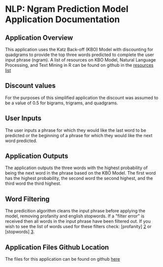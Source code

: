 # NLP: Ngram Prediction Model Application Documentation

## Application Overview
This application uses the Katz Back-off (KBO) Model with discounting for quadgrams 
to provide the top three words predicted to complete the user input phrase (ngram).
A list of resources on KBO Model, Natural Language Processing, and Text Mining
in R can be found on github in the [resources list][1]

## Discount values
For the purposes of this simplified application the discount was assumed to be
a value of 0.5 for bigrams, trigrams, and quadgrams.

## User Inputs
The user inputs a phrase for which they would like the last word to be predicted
or the beginning of a phrase for which they would like the next word predicted.

## Application Outputs
The application outputs the three words with the highest probability of being the
next word in the phrase based on the KBO Model.  The first word has the highest
probability, the second word the second highest, and the third word the third
highest.

## Word Filtering
The predicition algorithm cleans the input phrase before applying the model, 
removing profanity and english stopwords. If a "filter error" is received then
all words in the input phrase have been filtered out.  If you wish to see the
list of words used for these filters check: [profanity] [2] or [stopwords] [3].

## Application Files Github Location
The files for this application can be found on github [here][4]

[1]: https://github.com/pulsar135/projrepo/blob/master/profanity.txt "resources list"
[2]: https://github.com/pulsar135/projrepo/blob/master/profanity.txt "profanity"
[3]: https://github.com/pulsar135/projrepo/blob/master/stopwords.txt "stopwords"
[4]: https://github.com/pulsar135/projrepo/blob/master/stopwords.txt "here"